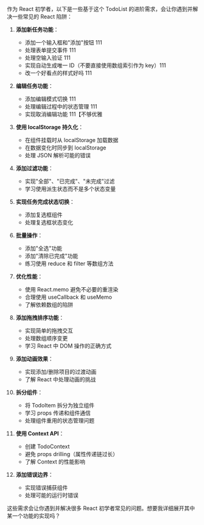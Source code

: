 作为 React 初学者，以下是一些基于这个 TodoList 的进阶需求，会让你遇到并解决一些常见的 React 陷阱：

1. **添加新任务功能**：

   - 添加一个输入框和"添加"按钮 111
   - 处理表单提交事件 111
   - 处理空输入验证 111
   - 实现自动生成唯一 ID（不要直接使用数组索引作为 key）111
   - 改一个好看点的样式好吗 111

2. **编辑任务功能**：

   - 添加编辑模式切换 111
   - 处理编辑过程中的状态管理 111
   - 实现取消编辑功能 111【不够优雅

3. **使用 localStorage 持久化**：

   - 在组件挂载时从 localStorage 加载数据
   - 在数据变化时同步到 localStorage
   - 处理 JSON 解析可能的错误

4. **添加过滤功能**：

   - 实现"全部"、"已完成"、"未完成"过滤
   - 学习使用派生状态而不是多个状态变量

5. **实现任务完成状态切换**：

   - 添加复选框组件
   - 处理复选框状态变化

6. **批量操作**：

   - 添加"全选"功能
   - 添加"清除已完成"功能
   - 练习使用 reduce 和 filter 等数组方法

7. **优化性能**：

   - 使用 React.memo 避免不必要的重渲染
   - 合理使用 useCallback 和 useMemo
   - 了解依赖数组的陷阱

8. **添加拖拽排序功能**：

   - 实现简单的拖拽交互
   - 处理数组顺序变更
   - 学习 React 中 DOM 操作的正确方式

9. **添加动画效果**：

   - 实现添加/删除项目的过渡动画
   - 了解 React 中处理动画的挑战

10. **拆分组件**：

    - 将 TodoItem 拆分为独立组件
    - 学习 props 传递和组件通信
    - 处理组件重用的状态管理问题

11. **使用 Context API**：

    - 创建 TodoContext
    - 避免 props drilling（属性传递链过长）
    - 了解 Context 的性能影响

12. **添加错误边界**：
    - 实现错误捕获组件
    - 处理可能的运行时错误

这些需求会让你遇到并解决很多 React 初学者常见的问题。想要我详细展开其中某一个功能的实现吗？

